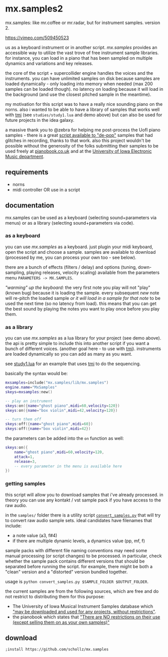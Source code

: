 # mx.samples2

mx.samples: like mr.coffee or mr.radar, but for instrument samples. version 2.

https://vimeo.com/509450523

us as a keyboard instrument or in another script. *mx.samples* provides an accessible way to utilize the vast trove of free instrument sample libraries.  for instance, you can load in a piano that has been sampled on multiple dynamics and variations and key releases.

the core of the script + supercollider engine handles the voices and the instruments. you can have unlimited samples on disk because samples are loaded dynamically - only loading into memory when needed (max 200 samples can be loaded though). no latency on loading because it will load in the background (and use the closest pitched sample in the meantime).

my motivation for this script was to have a really nice sounding piano on the norns. also i wanted to be able to have a library of samples that works well with [tmi](https://llllllll.co/t/tmi/40818) (see `studies/study1.lua` and demo above) but can also be used for future projects in the idea galaxy.

a massive thank you to @zebra for helping me post-process the UofI piano samples - there is a great [script available to "de-pop"](https://github.com/schollz/mx.samples/blob/main/samples/depop.py) samples that had glitches in recording, thanks to that work. also this project wouldn't be possible without the generosity of the folks submitting their samples to be used freely at [pianobook.co.uk](https://www.pianobook.co.uk/) and at the [University of Iowa Electronic Music department](http://theremin.music.uiowa.edu/MIS.html).

## requirements

- norns
- midi controller OR use in a script

## documentation

mx.samples can be used as a keyboard (selecting sound+parameters via menus) or as a library (selecting sound+parameters via code).

### as a keyboard

you can use *mx.samples* as a keyboard. just plugin your midi keyboard, open the script and choose a sample. samples are available to download (processed by me, you can process your own too - see below).

there are a bunch of effects (filters / delay) and options (tuning, down-sampling, playing releases, velocity scaling) available from the parameters menu `PARAMETERS -> MX.SAMPLES`.

_"warming" up the keyboard:_ the very first note you play will not "play" (known bug) because it is loading the sample. every subsequent *new* note will re-pitch the loaded sample *or it will load in a sample for that note* to be used the next time (so no latency from load). this means that you can get the best sound by playing the notes you want to play once before you play them.

### as a library

you can use *mx.samples* as a lua library for your project (see demo above). the api is pretty simple to include this into another script if you want a bunch of different voices. (another goal here - to use with [tmi](https://llllllll.co/t/tmi/)). instruments are loaded dynamically so you can add as many as you want.

see [study1.lua](https://github.com/schollz/mx.samples/blob/main/studies/study1.lua) for an example that uses [tmi](https://llllllll.co/t/tmi/) to do the sequencing.

basically the syntax would be:

```lua
mxsamples=include("mx.samples/lib/mx.samples")
engine.name="MxSamples"
skeys=mxsamples:new()

-- play an instrument
skeys:on({name="ghost piano",midi=60,velocity=120})
skeys:on({name="box violin",midi=42,velocity=120})

-- turn them off
skeys:off({name="ghost piano",midi=60})
skeys:off({name="box violin",midi=42})
```

the parameters can be added into the `on` function as well:

```lua
skeys:on({
	name="ghost piano",midi=60,velocity=120,
	attack=1,
	release=3,
	-- every parameter in the menu is available here
})
```

### getting samples

this script will allow you to download samples that i've already processed. in theory you can use any kontakt / vst sample pack if you have access to the raw audio.

in the `samples/` folder there is a utility script [`convert_samples.py`](./samples/convert_samples.py) that will try to convert raw audio sample sets. ideal candidates have filenames that include:

- a note value (a3, f#4)
- if there are multiple dynamic levels, a dynamics value (pp, mf, f)

sample packs with different file naming conventions may need some manual processing (or script changes) to be processed. in particular, check whether the sample pack contains different versions that should be separated before running the script. for example, there might be both a "clean" version and a "distorted" version bundled together. 

usage is `python convert_samples.py $SAMPLE_FOLDER $OUTPUT_FOLDER`.

the current samples are from the following sources, which are free and do not restrict to distributing them for this purpose:

- The University of Iowa Musical Instrument Samples database which ["may be downloaded and used for any projects, without restrictions"](http://theremin.music.uiowa.edu/MIS.html).
- the pianobook which states that ["There are NO restrictions on their use (except selling them on as your own samples)"](https://www.pianobook.co.uk/faq/)


## download

`;install https://github.com/schollz/mx.samples`
